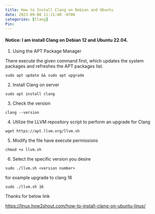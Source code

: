 ```yaml
---
title: How to Install Clang on Debian and Ubuntu
date: 2023-09-08 11:11:00 -0700
categories: [Clang]
Pin:
---
```


#### Notice: I am install Clang on Debian 12 and Ubuntu 22.04.

1. Using the APT Package Manager

There execute the given command first, which updates the system packages and refreshes the APT packages list.

`sudo apt update && sudo apt upgrade`

2. Install Clang on server

`sudo apt install clang`

3. Check the version

`clang --version`

4. Utilize the LLVM repository script to perform an upgrade for Clang

`wget https://apt.llvm.org/llvm.sh`

5. Modify the file have execute permissions

`chmod +x llvm.sh`

6. Select the specific version you desire

`sudo ./llvm.sh <version number>`

for example upgrade to clang 16

`sudo ./llvm.sh 16`



Thanks for below link

https://linux.how2shout.com/how-to-install-clang-on-ubuntu-linux/



